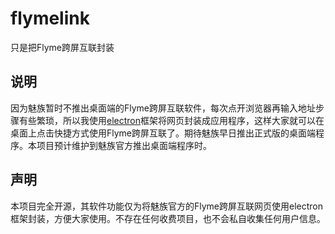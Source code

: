 # flymelink
只是把Flyme跨屏互联封装

## 说明
因为魅族暂时不推出桌面端的Flyme跨屏互联软件，每次点开浏览器再输入地址步骤有些繁琐，所以我使用[electron](https://github.com/electron/electron)框架将网页封装成应用程序，这样大家就可以在桌面上点击快捷方式使用Flyme跨屏互联了。期待魅族早日推出正式版的桌面端程序。本项目预计维护到魅族官方推出桌面端程序时。

## 声明
本项目完全开源，其软件功能仅为将魅族官方的Flyme跨屏互联网页使用electron框架封装，方便大家使用。不存在任何收费项目，也不会私自收集任何用户信息。
